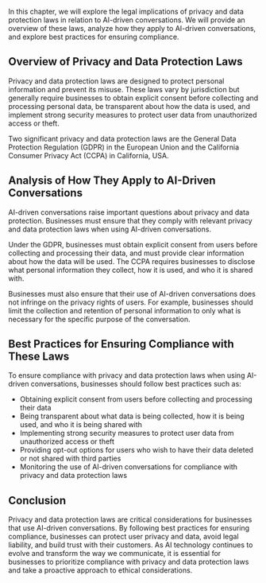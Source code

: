 
In this chapter, we will explore the legal implications of privacy and data protection laws in relation to AI-driven conversations. We will provide an overview of these laws, analyze how they apply to AI-driven conversations, and explore best practices for ensuring compliance.

Overview of Privacy and Data Protection Laws
--------------------------------------------

Privacy and data protection laws are designed to protect personal information and prevent its misuse. These laws vary by jurisdiction but generally require businesses to obtain explicit consent before collecting and processing personal data, be transparent about how the data is used, and implement strong security measures to protect user data from unauthorized access or theft.

Two significant privacy and data protection laws are the General Data Protection Regulation (GDPR) in the European Union and the California Consumer Privacy Act (CCPA) in California, USA.

Analysis of How They Apply to AI-Driven Conversations
-----------------------------------------------------

AI-driven conversations raise important questions about privacy and data protection. Businesses must ensure that they comply with relevant privacy and data protection laws when using AI-driven conversations.

Under the GDPR, businesses must obtain explicit consent from users before collecting and processing their data, and must provide clear information about how the data will be used. The CCPA requires businesses to disclose what personal information they collect, how it is used, and who it is shared with.

Businesses must also ensure that their use of AI-driven conversations does not infringe on the privacy rights of users. For example, businesses should limit the collection and retention of personal information to only what is necessary for the specific purpose of the conversation.

Best Practices for Ensuring Compliance with These Laws
------------------------------------------------------

To ensure compliance with privacy and data protection laws when using AI-driven conversations, businesses should follow best practices such as:

* Obtaining explicit consent from users before collecting and processing their data
* Being transparent about what data is being collected, how it is being used, and who it is being shared with
* Implementing strong security measures to protect user data from unauthorized access or theft
* Providing opt-out options for users who wish to have their data deleted or not shared with third parties
* Monitoring the use of AI-driven conversations for compliance with privacy and data protection laws

Conclusion
----------

Privacy and data protection laws are critical considerations for businesses that use AI-driven conversations. By following best practices for ensuring compliance, businesses can protect user privacy and data, avoid legal liability, and build trust with their customers. As AI technology continues to evolve and transform the way we communicate, it is essential for businesses to prioritize compliance with privacy and data protection laws and take a proactive approach to ethical considerations.

